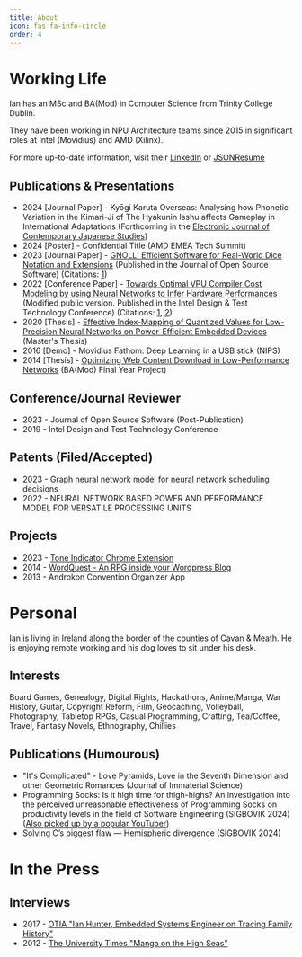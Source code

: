 ```yaml
---
title: About
icon: fas fa-info-circle
order: 4
---
```


# Working Life
Ian has an MSc and BA(Mod) in Computer Science from Trinity College Dublin.

They have been working in NPU Architecture teams since 2015 in significant roles at Intel (Movidius) and AMD (Xilinx). 

For more up-to-date information, visit their <a href="https://www.linkedin.com/in/ianfhunter/">LinkedIn</a> or <a href="https://registry.jsonresume.org/ianfhunter">JSONResume</a>

## Publications & Presentations
- 2024 \[Journal Paper\] - Kyōgi Karuta Overseas: Analysing how Phonetic Variation in the Kimari-Ji of The Hyakunin Isshu affects Gameplay in International Adaptations (Forthcoming in the [Electronic Journal of Contemporary Japanese Studies](https://www.japanesestudies.org.uk))
- 2024 \[Poster\] - Confidential Title (AMD EMEA Tech Summit)
- 2023 \[Journal Paper\] - [GNOLL: Efficient Software for Real-World Dice Notation and Extensions](https://joss.theoj.org/papers/10.21105/joss.04816) (Published in the Journal of Open Source Software) (Citations: [1](https://www.researchgate.net/publication/384297154_Comprehensive_Benchmarks_for_LLM_Tool_Utilization_Exploring_New_Real-World_Complex_Scenarios))
- 2022 \[Conference Paper\] - [Towards Optimal VPU Compiler Cost Modeling by using Neural Networks to Infer Hardware Performances](https://www.researchgate.net/publication/360512691_Towards_Optimal_VPU_Compiler_Cost_Modeling_by_using_Neural_Networks_to_Infer_Hardware_Performances) (Modified public version. Published in the Intel Design & Test Technology Conference) (Citations: [1](https://arxiv.org/pdf/2302.11405.pdf), [2](https://www.semanticscholar.org/paper/ML-driven-Hardware-Cost-Model-for-MLIR-Das-Mannarswamy/1cc62a6efb8c6988b1bc4398f49d04994636fb7b))
- 2020 \[Thesis\] - [Effective Index-Mapping of Quantized Values for Low-Precision Neural Networks on Power-Efficient Embedded Devices](https://www.researchgate.net/publication/359218626_Effective_Index-Mapping_of_Quantized_Values_for_Low-Precision_Neural_Networks_on_Power-Efficient_Embedded_Devices) (Master's Thesis)
- 2016 \[Demo\] - Movidius Fathom: Deep Learning in a USB stick (NIPS)
- 2014 \[Thesis\] - [Optimizing Web Content Download in Low-Performance Networks](https://www.researchgate.net/publication/359218409_Optimizing_Web_Content_Download_in_Low-Performance_Networks) (BA(Mod) Final Year Project)

## Conference/Journal Reviewer
- 2023 - Journal of Open Source Software (Post-Publication)
- 2019 - Intel Design and Test Technology Conference

## Patents (Filed/Accepted)
- 2023 - Graph neural network model for neural network scheduling decisions
- 2022 - NEURAL NETWORK BASED POWER AND PERFORMANCE MODEL FOR VERSATILE PROCESSING UNITS

## Projects
- 2023 - [Tone Indicator Chrome Extension](https://chrome.google.com/webstore/detail/tone-indicators-explained/oahffmgbcaeeadnhlnhpaifemijpfddn)
- 2014 - [WordQuest - An RPG inside your Wordpress Blog](https://github.com/ianfhunter/WordQuest)
- 2013 - Androkon Convention Organizer App

# Personal
Ian is living in Ireland along the border of the counties of Cavan & Meath. He is enjoying remote working and his dog loves to sit under his desk. 

## Interests
Board Games, Genealogy, Digital Rights, Hackathons, Anime/Manga, War History, Guitar, Copyright Reform, Film, Geocaching, Volleyball, Photography, Tabletop RPGs, Casual Programming, Crafting, Tea/Coffee, Travel, Fantasy Novels, Ethnography, Chillies

## Publications (Humourous)

- "It's Complicated" - Love Pyramids, Love in the Seventh Dimension and other Geometric Romances (Journal of Immaterial Science)
- Programming Socks: Is it high time for thigh-highs? An investigation into the perceived unreasonable effectiveness of Programming Socks on productivity levels in the field of Software Engineering (SIGBOVIK 2024) ([Also picked up by a popular YouTuber](https://m.youtube.com/watch?v=V6NolFlhALY&t=68s&pp=2AFEkAIB))
- Solving C’s biggest flaw — Hemispheric divergence (SIGBOVIK 2024)

# In the Press

## Interviews 
- 2017 - [OTIA "Ian Hunter, Embedded Systems Engineer on Tracing Family History"](https://otia.io/2017/11/03/ian-hunter-embedded-systems-engineer-on-tracing-family-history/)
- 2012 - [The University Times "Manga on the High Seas"](https://universitytimes.ie/2012/11/manga-on-the-high-seas/)
